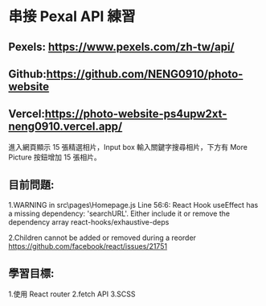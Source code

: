 # 串接 Pexal API 練習

## Pexels: https://www.pexels.com/zh-tw/api/

## Github:https://github.com/NENG0910/photo-website

## Vercel:https://photo-website-ps4upw2xt-neng0910.vercel.app/

進入網頁顯示 15 張精選相片，Input box 輸入關鍵字搜尋相片，下方有 More Picture 按鈕增加 15 張相片。

## 目前問題:

1.WARNING in src\pages\Homepage.js
Line 56:6: React Hook useEffect has a missing dependency: 'searchURL'. Either include it or remove the dependency array react-hooks/exhaustive-deps

2.Children cannot be added or removed during a reorder
https://github.com/facebook/react/issues/21751

## 學習目標:

1.使用 React router
2.fetch API
3.SCSS

